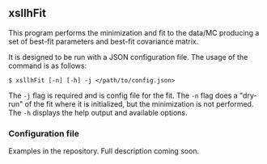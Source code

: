 ## xsllhFit

This program performs the minimization and fit to the data/MC producing a set of best-fit parameters and best-fit covariance matrix.

It is designed to be run with a JSON configuration file. The usage of the command is as follows:
```
$ xsllhFit [-n] [-h] -j </path/to/config.json>
```
The `-j` flag is required and is config file for the fit. The `-n` flag does a "dry-run" of the fit where it is initialized, but the minimization is not performed. The `-h` displays the help output and available options.

### Configuration file

Examples in the repository. Full description coming soon.
